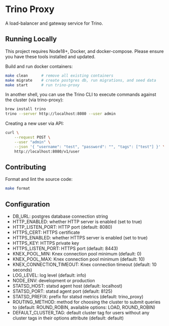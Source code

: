 # Trino Proxy

A load-balancer and gateway service for Trino.

## Running Locally

This project requires Node18+, Docker, and docker-compose. Please ensure you have these tools installed and updated.

Build and run docker containers:

```sh
make clean      # remove all existing containers
make migrate    # create postgres db, run migrations, and seed data
make start      # run trino-proxy
```

In another shell, you can use the Trino CLI to execute commands against the cluster (via trino-proxy):

```sh
brew install trino
trino --server http://localhost:8080 --user admin
```

Creating a new user via API:

```sh
curl \
    --request POST \
    --user "admin" \
    --json '{ "username": "test", "password": "", "tags": ["test"] }' \
    http://localhost:8080/v1/user
```

## Contributing

Format and lint the source code:

```sh
make format
```

## Configuration

- DB_URL: postgres database connection string
- HTTP_ENABLED: whether HTTP server is enabled (set to true)
- HTTP_LISTEN_PORT: HTTP port (default: 8080)
- HTTPS_CERT: HTTPS certificate
- HTTPS_ENABLED: whether HTTPS server is enabled (set to true)
- HTTPS_KEY: HTTPS private key
- HTTPS_LISTEN_PORT: HTTPS port (default: 8443)
- KNEX_POOL_MIN: Knex connection pool minimum (default: 0)
- KNEX_POOL_MAX: Knex connection pool minimum (default: 10)
- KNEX_CONNECTION_TIMEOUT: Knex connection timeout (default: 10 seconds)
- LOG_LEVEL: log level (default: info)
- NODE_ENV: development or production
- STATSD_HOST: statsd agent host (default: localhost)
- STATSD_PORT: statsd agent port (default: 8125)
- STATSD_PREFIX: prefix for statsd metrics (default: trino_proxy)
- ROUTING_METHOD: method for choosing the cluster to submit queries to (default: ROUND_ROBIN, available options: LOAD, ROUND_ROBIN)
- DEFAULT_CLUSTER_TAG: default cluster tag for users without any cluster tags in their options attribute (default: default)
